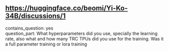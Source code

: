 ## https://huggingface.co/beomi/Yi-Ko-34B/discussions/1

contains_question: yes  
question_part: What hyperparameters did you use, specially the learning rate, also what and how many TRC TPUs did you use for the training. Was it a full parameter training or lora training